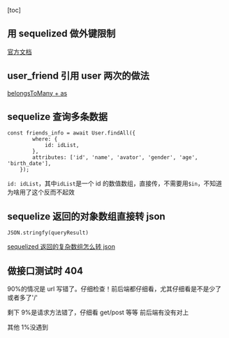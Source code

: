 [toc]

## 用 sequelized 做外键限制

[官方文档](https://sequelize.org/master/manual/assocs.html)

## user_friend 引用 user 两次的做法

[belongsToMany + as](https://stackoverflow.com/questions/25363782/how-to-have-a-self-referencing-many-to-many-association-in-sequelize)

## sequelize 查询多条数据

```
const friends_info = await User.findAll({
		where: {
			id: idList,
		},
		attributes: ['id', 'name', 'avator', 'gender', 'age', 'birth_date'],
	});
```

`id: idList`，其中`idList`是一个 id 的数值数组，直接传，不需要用`$in`，不知道为啥用了这个反而不起效

## sequelize 返回的对象数组直接转 json

`JSON.stringfy(queryResult)`

[sequelized 返回的复杂数组怎么转 json](https://cloud.tencent.com/developer/ask/47306)

## 做接口测试时 404

90%的情况是 url 写错了。仔细检查！前后端都仔细看，尤其仔细看是不是少了或者多了'/'

剩下 9%是请求方法错了，仔细看 get/post 等等 前后端有没有对上

其他 1%没遇到
